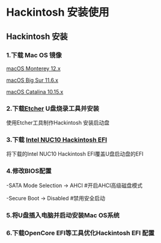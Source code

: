 # Hackintosh 安装使用
## Hackintosh 安装
### 1.下载 Mac OS 镜像
[macOS Monterey 12.x](https://github.com/liaoxuanqiang/System-use-management/blob/main/Mac%20OS)

[macOS Big Sur 11.6.x](https://github.com/liaoxuanqiang/System-use-management/blob/main/Mac%20OS)

[macOS Catalina 10.15.x](https://github.com/liaoxuanqiang/System-use-management/blob/main/Mac%20OS)
### 2.下载[Etcher](https://www.balena.io/etcher/) U盘烧录工具并安装
使用Etcher工具制作Hackintosh 安装启动盘
### 3.下载 [Intel NUC10 Hackintosh EFI](https://github.com/hackintosh-efi/intel-nuc10)
将下载的Intel NUC10 Hackintosh EFI覆盖U盘启动盘的EFI
### 4.修改BIOS配置
-SATA Mode Selection -> AHCI #开启AHCI高级磁盘模式

-Secure Boot -> Disabled #禁用安全启动
### 5.将U盘插入电脑并启动安装Mac OS系统
### 6.下载OpenCore EFI等工具优化Hackintosh EFI 配置
